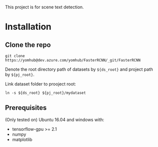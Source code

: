 This project is for scene text detection.

# Installation
## Clone the repo
```
git clone https://yomhub@dev.azure.com/yomhub/FasterRCNN/_git/FasterRCNN
```
Denote the root directory path of datasets by `${ds_root}` and project path by `${pj_root}`.  

Link dataset folder to prooject root:
```
ln -s ${ds_root} ${pj_root}/mydataset
```

## Prerequisites
 (Only tested on) Ubuntu 16.04 and windows with:
* tensorflow-gpu >= 2.1    
* numpy    
* matplotlib



